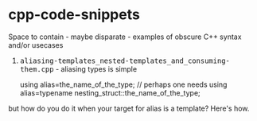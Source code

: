 # cpp-code-snippets
Space to contain - maybe disparate - examples of obscure C++ syntax and/or usecases

1. <tt>aliasing-templates_nested-templates_and_consuming-them.cpp</tt> - aliasing 
  types is simple
    
    using alias=the_name_of_the_type; // perhaps one needs
    using alias=typename nesting_struct::the_name_of_the_type;
   
  but how do you do it when your target for alias is a template?
  Here's how.

